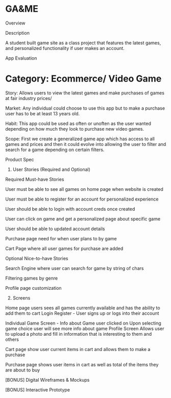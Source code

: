 # GA&ME


Overview

Description

A student built game site as a class project that features the latest games, and personalized functionality if user makes 
an account.

App Evaluation


Category: Ecommerce/ Video Game
=======


Story: Allows users to view the latest games and make purchases of games at fair industry prices/

Market: Any individual could choose to use this app but to make a purchase user has to be at least 13 years old.

Habit: This app could be used as often or unoften as the user wanted depending on how much they look to purchase new video games.

Scope: First we create a generalized game app which has access to all games and prices and then it could evolve into allowing the user to filter and search for a game depending on certain filters.

Product Spec

1. User Stories (Required and Optional)


Required Must-have Stories

User must be able to see all games on home page when website is created

User must be able to register for an account for personalized experience

User should be able to login with account creds once created

User can click on game and get a personalized page about specific game

User should be able to updated account details

Purchase page need for when user plans to by game

Cart Page where all user games for purchase are added


Optional Nice-to-have Stories

Search Engine where user can search for game by string of chars

Filtering games by genre 

Profile page customization


2. Screens

Home page
users sees all games currently available and has the ability to add them to cart
Login
Register - User signs up or logs into their account

Individual Game Screen - Info about Game user clicked on
Upon selecting game choice user will see more info about game
Profile Screen
Allows user to upload a photo and fill in information that is interesting to them and others

Cart page
show user current items in cart and allows them to make a purchase

Purchase page
shows user items in cart as well as total of the items they are about to buy




[BONUS] Digital Wireframes & Mockups

[BONUS] Interactive Prototype
